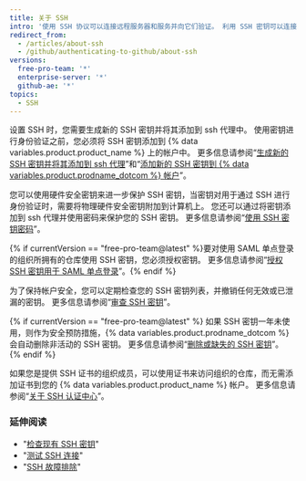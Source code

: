 ```yaml
---
title: 关于 SSH
intro: '使用 SSH 协议可以连接远程服务器和服务并向它们验证。 利用 SSH 密钥可以连接 {% data variables.product.product_name %}，而无需在每次访问时都提供用户名和个人访问令牌。'
redirect_from:
  - /articles/about-ssh
  - /github/authenticating-to-github/about-ssh
versions:
  free-pro-team: '*'
  enterprise-server: '*'
  github-ae: '*'
topics:
  - SSH
---
```


设置 SSH 时，您需要生成新的 SSH 密钥并将其添加到 ssh 代理中。 使用密钥进行身份验证之前，您必须将 SSH 密钥添加到 {% data variables.product.product_name %} 上的帐户中。 更多信息请参阅“[生成新的 SSH 密钥并将其添加到 ssh 代理](/github/authenticating-to-github/generating-a-new-ssh-key-and-adding-it-to-the-ssh-agent)”和“[添加新的 SSH 密钥到 {% data variables.product.prodname_dotcom %} 帐户](/github/authenticating-to-github/adding-a-new-ssh-key-to-your-github-account)”。

您可以使用硬件安全密钥来进一步保护 SSH 密钥，当密钥对用于通过 SSH 进行身份验证时，需要将物理硬件安全密钥附加到计算机上。 您还可以通过将密钥添加到 ssh 代理并使用密码来保护您的 SSH 密钥。 更多信息请参阅“[使用 SSH 密钥密码](/github/authenticating-to-github/working-with-ssh-key-passphrases)”。

{% if currentVersion == "free-pro-team@latest" %}要对使用 SAML 单点登录的组织所拥有的仓库使用 SSH 密钥，您必须授权密钥。 更多信息请参阅“[授权 SSH 密钥用于 SAML 单点登录](/articles/authorizing-an-ssh-key-for-use-with-saml-single-sign-on)”。{% endif %}

为了保持帐户安全，您可以定期检查您的 SSH 密钥列表，并撤销任何无效或已泄漏的密钥。 更多信息请参阅“[审查 SSH 密钥](/github/authenticating-to-github/reviewing-your-ssh-keys)”。

{% if currentVersion == "free-pro-team@latest" %}
如果 SSH 密钥一年未使用，则作为安全预防措施，{% data variables.product.prodname_dotcom %} 会自动删除非活动的 SSH 密钥。 更多信息请参阅“[删除或缺失的 SSH 密钥](/articles/deleted-or-missing-ssh-keys)”。
{% endif %}

如果您是提供 SSH 证书的组织成员，可以使用证书来访问组织的仓库，而无需添加证书到您的 {% data variables.product.product_name %} 帐户。 更多信息请参阅“[关于 SSH 认证中心](/articles/about-ssh-certificate-authorities)”。

### 延伸阅读

- "[检查现有 SSH 密钥](/articles/checking-for-existing-ssh-keys)"
- "[测试 SSH 连接](/articles/testing-your-ssh-connection)"
- "[SSH 故障排除](/articles/troubleshooting-ssh)"
